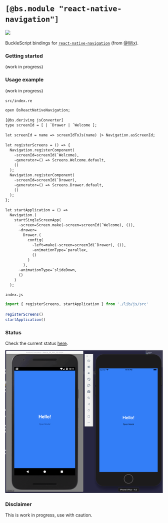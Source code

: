 # `[@bs.module "react-native-navigation"]`

![](https://img.shields.io/badge/license-MIT%20Licence-blue.svg)

BuckleScript bindings for [`react-native-navigation`](https://wix.github.io/react-native-navigation/) (from [@Wix](https://github.com/wix)).

### Getting started

(work in progress)

### Usage example

(work in progress)

`src/index.re`

```reason
open BsReactNativeNavigation;

[@bs.deriving jsConverter]
type screenId = [ | `Drawer | `Welcome ];

let screenId = name => screenIdToJs(name) |> Navigation.asScreenId;

let registerScreens = () => {
  Navigation.registerComponent(
    ~screenId=screenId(`Welcome),
    ~generator=() => Screens.Welcome.default,
    ()
  );
  Navigation.registerComponent(
    ~screenId=screenId(`Drawer),
    ~generator=() => Screens.Drawer.default,
    ()
  );
};

let startApplication = () =>
  Navigation.(
    startSingleScreenApp(
      ~screen=Screen.make(~screen=screenId(`Welcome), ()),
      ~drawer=
        Drawer.(
          config(
            ~left=make(~screen=screenId(`Drawer), ()),
            ~animationType=`parallax,
            ()
          )
        ),
      ~animationType=`slideDown,
      ()
    )
  );
```

`index.js`

```js
import { registerScreens, startApplication } from './lib/js/src'

registerScreens()
startApplication()
```

### Status

Check the current status [here](STATUS.md).

![](assets/playground.gif)

### Disclaimer

This is work in progress, use with caution.
